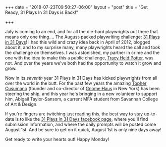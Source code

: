 +++
date = "2018-07-23T09:50:27-06:00"
layout = "post"
title = "Get Ready, 31 Plays In 31 Days is Back!"

+++

July is coming to an end, and for all the die-hard playwrights out there that means only one thing.... The August-packed playwriting challenge: [31 Plays in 31 Days](http://31plays31days.com/)! I had this wild and crazy idea back in April of 2012, blogged about it, and to my surprise many, many playwrights heard the call and took the challenge on themselves. I was astonished, my partner in crime and the one with the idea to make this a public challenge, [Tracy Held Potter](http://tracyheldpotter.com/), was not. And over the years we've both had the opportunity to watch it grow and grow.

Now in its *seventh* year 31 Plays in 31 Days has kicked playwrights from all over the world in the butt. For the past few years the amazing [Topher Cusumano](http://tophercusumano.com/) (founder and co-director of [Gnome Haus](https://www.gnomehaus.org/) in New York) has been steering the ship, and this year he's bringing in a new volunteer to support him, Abigail Taylor-Sansom, a current MFA student from Savannah College of Art & Design. 

If you're fingers are twitching just reading this, the best way to stay up-to-date is to like the [31 Plays in 31 Days facebook page](https://www.facebook.com/31Plays31Days/), where you'll find submission information, and where the daily prompts will be posted come August 1st. And be sure to get on it quick, August 1st is only nine days away!

Get ready to write your hearts out! Happy Monday!
